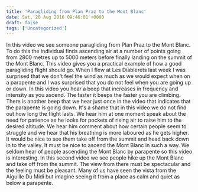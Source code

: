 ```yaml
---
title: 'Paragliding from Plan Praz to the Mont Blanc'
date: Sat, 20 Aug 2016 09:46:01 +0000
draft: false
tags: ['Uncategorized']
---
```


In this video we see someone paragliding from Plan Praz to the Mont Blanc. To do this the individual finds ascending air at a number of points going from 2800 metres up to 5000 meters before finally landing on the summit of the Mont Blanc. This video gives you a practical example of how a good paragliding flight should go. When I flew at Les Diablerets last week I was surprised that we don't feel the wind as much as we would expect when on a parapente and I was surprised that you do not feel when you are going up or down. In this video you hear a beep that increases in frequency and intensity as you ascend. The faster it beeps the faster you are climbing. There is another beep that we hear just once in the video that indicates that the parapente is going down. It's a shame that in this video we do not find out how long the flight lasts. We hear him at one moment speak about the need for patience as he looks for pockets of rising air to raise him to the desired altitude. We hear him comment about how certain people seem to struggle and we hear that his breathing is more laboured as he gets higher. It would be nice to see them take off from the summit and head back down in to the valley. It must be nice to ascend the Mont Blanc in such a way. We seldom hear of people ascending the Mont Blanc by parapente so this video is interesting. In this second video we see people hike up the Mont Blanc and take off from the summit. The view from there must be spectacular and the feeling must be pleasant. Many of us have seen the vista from the Aiguille Du Midi but imagine seeing it from a place as calm and quiet as below a parapente.